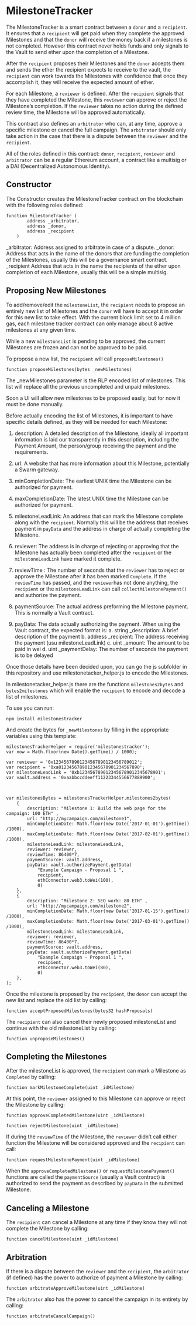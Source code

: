 # MilestoneTracker

The MilestoneTracker is a smart contract between a `donor` and a `recipient`. It ensures that a `recipient` will get paid when they complete the approved Milestones and that the `donor` will receive the money back if a milestones is not completed. However this contract never holds funds and only signals to the Vault to send ether upon the completion of a Milestone.

After the `recipient` proposes their Milestones and the `donor` accepts them and sends the ether the recipient expects to receive to the vault, the `recipient` can work towards the Milestones with confidence that once they accomplish it, they will receive the expected amount of ether. 

For each Milestone, a `reviewer` is defined. After the `recipient` signals that they have completed the Milestone, this `reviewer` can approve or reject the Milestone’s completion. If the `reviewer` takes no action during the defined review time, the Milestone will be approved automatically.

This contract also defines an `arbitrator` who can, at any time, approve a specific milestone or cancel the full campaign. The `arbitrator` should only take action in the case that there is a dispute between the `reviewer` and the `recipient`.

All of the roles defined in this contract: `donor`, `recipient`, `reviewer` and `arbitrator` can be a regular Ethereum account, a contract like a multisig or a DAI (Decentralized Autonomous Identity).


## Constructor

The Constructor creates the MilestoneTracker contract on the blockchain with the following roles defined:

    function MilestoneTracker (
            address _arbitrator,
            address _donor,
            address _recipient
        )


_arbitrator: Address assigned to arbitrate in case of a dispute.
_donor: Address that acts in the name of the donors that are funding the completion of the Milestones, usually this will be a governance smart contract.
_recipient Address that acts in the name the recipients of the ether upon completion of each Milestone, usually this will be a simple multisig. 

## Proposing New Milestones

To add/remove/edit the `milestoneList`, the `recipient` needs to propose an entirely new list of Milestones and the `donor` will have to accept it in order for this new list to take effect. With the current block limit set to 4 million gas, each milestone tracker contract can only manage about 8 active milestones at any given time.

While a new `milestoneList` is pending to be approved, the current Milestones are frozen and can not be approved to be paid.

To propose a new list, the `recipient` will call `proposeMilestones()` 

    function proposeMilestones(bytes _newMilestones)

The _newMilestones parameter is the RLP encoded list of milestones. This list will replace all the previous uncompleted and unpaid milestones.

Soon a UI will allow new milestones to be proposed easily, but for now it must be done manually.

Before actually encoding the list of Milestones, it is important to have specific details defined, as they will be needed for each Milestone:

1. description: A detailed description of the Milestone, ideally all important information is laid our transparently in this description, including the Payment Amount, the person/group receiving the payment and the requirements.

2. url: A website that has more information about this Milestone, potentially a Swarm gateway.

3. minCompletionDate: The earliest UNIX time the Milestone can be authorized for payment.

4. maxCompletionDate: The latest UNIX time the Milestone can be authorized for payment.

5. milestoneLeadLink: An address that can mark the Milestone complete along with the `recipient`. Normally this will be the address that receives payment in `payData` and the address in charge of actually completing the Milestone.  

6. reviewer: The address is in charge of rejecting or approving that the Milestone has actually been completed after the `recipient` or the `milestoneLeadLink` have marked it complete.

7. reviewTime : The number of seconds that the `reviewer` has to reject or approve the Milestone after it has been marked `Complete`. If the `reviewTime` has passed, and the `reviewer`has not done anything, the `recipient` or the `milestoneLeadLink` can call `collectMilestonePayment()` and authorize the payment.

8. paymentSource: The actual address preforming the Milestone payment. This is normally a Vault contract.

9. payData: The data actually authorizing the payment. When using the Vault contract, the expected format is:
    a. string _description: A brief description of the payment
    b. address _recipient: The address receiving the payment (usu milestoneLeadLink)
    c. uint _amount: The amount to be paid in wei
    d. uint _paymentDelay: The number of seconds the payment is to be delayed

Once those details have been decided upon, you can go the js subfolder in this repository and use milestonetacker_helper.js to encode the Milestones. 

In milestonetacker_helper.js there are the functions `milestones2bytes` and `bytes2milestones` which will enable the `recipient` to encode and decode a list of milestones.

To use you can run:

    npm install milestonestracker

And create the bytes for `_newMilestones` by filling in the appropriate variables using this template:


    milestonesTrackerHelper = require('milestonestracker');
    var now = Math.floor(new Date().getTime() / 1000);

    var reviewer = '0x12345678901234567890123456789012';
    var recipient = '0xa0123456789012345678901234567890';
    var milestoneLeadLink = '0xb1234567890123456789012345678901';
    var vault.address = '0xaabbccddeeff11223344556677889900';



    var milestonesBytes = milestonesTrackerHelper.milestones2bytes(
        {
            description: "Milestone 1: Build the web page for the campaign: 100 ETH" ,
            url: "http://mycampaign.com/milestone1",
            minCompletionDate: Math.floor(new Date('2017-01-01').getTime() /1000),
            maxCompletionDate: Math.floor(new Date('2017-02-01').getTime() /1000),
            milestoneLeadLink: milestoneLeadLink,
            reviewer: reviewer,
            reviewTime: 86400*7,
            paymentSource: vault.address,
            payData: vault.authorizePayment.getData(
                "Example Campaign - Proposal 1 ",
                recipient,
                ethConnector.web3.toWei(100),
                0)
        },
        {
            description: "Milestone 2: SEO work: 80 ETH" ,
            url: "http://mycampaign.com/milestone2",
            minCompletionDate: Math.floor(new Date('2017-01-15').getTime() /1000),
            maxCompletionDate: Math.floor(new Date('2017-03-01').getTime() /1000),
            milestoneLeadLink: milestoneLeadLink,
            reviewer: reviewer,
            reviewTime: 86400*7,
            paymentSource: vault.address,
            payData: vault.authorizePayment.getData(
                "Example Campaign - Proposal 1 ",
                recipient,
                ethConnector.web3.toWei(80),
                0)
        },
    );




Once the milestone is proposed by the `recipient`, the `donor` can accept the new list and replace the old list by calling:

    function acceptProposedMilestones(bytes32 hashProposals)

The `recipient` can also cancel their newly proposed milestoneList and continue with the old milestoneList by calling:

    function unproposeMilestones()


## Completing the Milestones

After the milestoneList is approved, the `recipient` can mark a Milestone as `Completed` by calling:

    function markMilestoneComplete(uint _idMilestone)

At this point, the `reviewer` assigned to this Milestone can approve or reject the Milestone by calling:

    function approveCompletedMilestone(uint _idMilestone)

    function rejectMilestone(uint _idMilestone)

If during the `reviewTime` of the Milestone, the `reviewer` didn’t call either function the Milestone will be considered approved and the `recipient` can call:

    function requestMilestonePayment(uint _idMilestone)

When the `approveCompletedMilestone()` or `requestMilestonePayment()` functions are called the `paymentSource` (usually a Vault contract) is authorized to send the payment as described by `payData` in the submitted Milestone.

## Canceling a Milestone

The `recipient` can cancel a Milestone at any time if they know they will not complete the Milestone by calling: 

    function cancelMilestone(uint _idMilestone)

## Arbitration

If there is a dispute between the `reviewer` and the `recipient`, the `arbitrator` (if defined) has the power to authorize of payment a Milestone by calling:

    function arbitrateApproveMilestone(uint _idMilestone)

The `arbitrator` also has the power to cancel the campaign in its entirety by calling:

    function arbitrateCancelCampaign()



